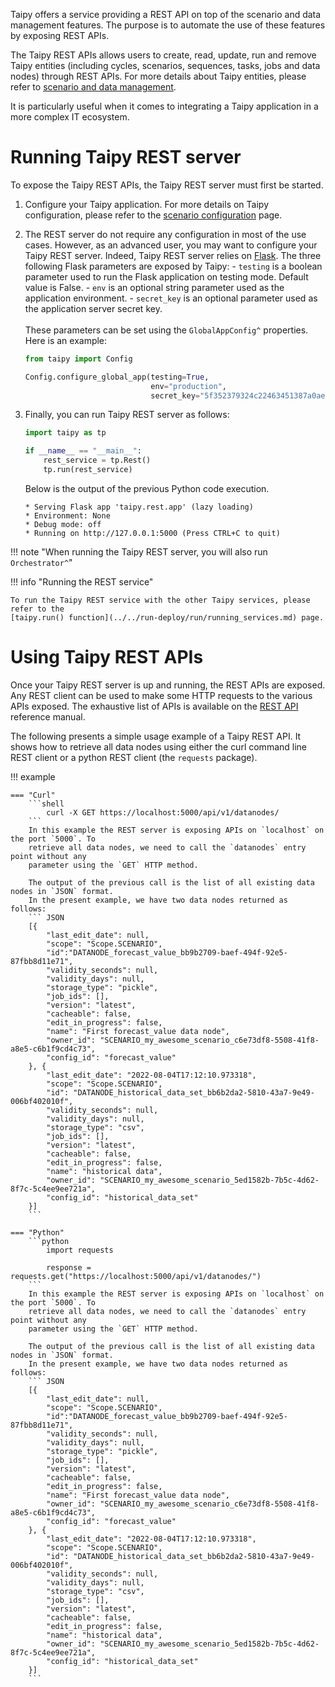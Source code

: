 Taipy offers a service providing a REST API on top of the scenario and data management
features. The purpose is to automate the use of these features by exposing REST APIs.

The Taipy REST APIs allows users to create, read, update, run and remove Taipy entities
(including cycles, scenarios, sequences, tasks, jobs and data nodes) through REST APIs.
For more details about Taipy entities, please refer to
[scenario and data management](../sdm/index.md).

It is particularly useful when it comes to integrating a Taipy application in a more complex IT
ecosystem.

# Running Taipy REST server

To expose the Taipy REST APIs, the Taipy REST server must first be started.

1. Configure your Taipy application. For more details on Taipy configuration, please
    refer to the [scenario configuration](../sdm/scenario/scenario-config.md) page.

2. The REST server do not require any configuration in most of the use cases. However, as an
    advanced user, you may want to configure your Taipy REST server. Indeed, Taipy REST server
    relies on [Flask](https://flask.palletsprojects.com/en/2.2.x/#). The three following Flask
    parameters are exposed by Taipy:
        - `testing` is a boolean parameter used to run the Flask application on testing mode.
            Default value is False.
        - `env` is an optional string parameter used as the application environment.
        - `secret_key` is an optional parameter used as the application server secret key.<br>
    <br>
    These parameters can be set using the `GlobalAppConfig^` properties. Here is an example:
    ``` python
    from taipy import Config

    Config.configure_global_app(testing=True,
                                env="production",
                                secret_key="5f352379324c22463451387a0aec5d2f")
    ```

3. Finally, you can run Taipy REST server as follows:
    ``` python
    import taipy as tp

    if __name__ == "__main__":
        rest_service = tp.Rest()
        tp.run(rest_service)
    ```
    Below is the output of the previous Python code execution.
    ```
    * Serving Flask app 'taipy.rest.app' (lazy loading)
    * Environment: None
    * Debug mode: off
    * Running on http://127.0.0.1:5000 (Press CTRL+C to quit)
    ```

!!! note "When running the Taipy REST server, you will also run `Orchestrator^`"

!!! info "Running the REST service"

    To run the Taipy REST service with the other Taipy services, please refer to the
    [taipy.run() function](../../run-deploy/run/running_services.md) page.

# Using Taipy REST APIs

Once your Taipy REST server is up and running, the REST APIs are exposed. Any REST client can be
used to make some HTTP requests to the various APIs exposed. The exhaustive list of APIs is
available on the [REST API](../../refmans/reference_rest/index.md) reference manual.

The following presents a simple usage example of a Taipy REST API. It shows how to retrieve all
data nodes using either the curl command line REST client or a python REST client (the
`requests` package).

!!! example

    === "Curl"
        ```shell
            curl -X GET https://localhost:5000/api/v1/datanodes/
        ```
        In this example the REST server is exposing APIs on `localhost` on the port `5000`. To
        retrieve all data nodes, we need to call the `datanodes` entry point without any
        parameter using the `GET` HTTP method.

        The output of the previous call is the list of all existing data nodes in `JSON` format.
        In the present example, we have two data nodes returned as follows:
        ``` JSON
        [{
            "last_edit_date": null,
            "scope": "Scope.SCENARIO",
            "id":"DATANODE_forecast_value_bb9b2709-baef-494f-92e5-87fbb8d11e71",
            "validity_seconds": null,
            "validity_days": null,
            "storage_type": "pickle",
            "job_ids": [],
            "version": "latest",
            "cacheable": false,
            "edit_in_progress": false,
            "name": "First forecast_value data node",
            "owner_id": "SCENARIO_my_awesome_scenario_c6e73df8-5508-41f8-a8e5-c6b1f9cd4c73",
            "config_id": "forecast_value"
        }, {
            "last_edit_date": "2022-08-04T17:12:10.973318",
            "scope": "Scope.SCENARIO",
            "id": "DATANODE_historical_data_set_bb6b2da2-5810-43a7-9e49-006bf402010f",
            "validity_seconds": null,
            "validity_days": null,
            "storage_type": "csv",
            "job_ids": [],
            "version": "latest",
            "cacheable": false,
            "edit_in_progress": false,
            "name": "historical data",
            "owner_id": "SCENARIO_my_awesome_scenario_5ed1582b-7b5c-4d62-8f7c-5c4ee9ee721a",
            "config_id": "historical_data_set"
        }]
        ```

    === "Python"
        ```python
            import requests

            response = requests.get("https://localhost:5000/api/v1/datanodes/")
        ```
        In this example the REST server is exposing APIs on `localhost` on the port `5000`. To
        retrieve all data nodes, we need to call the `datanodes` entry point without any
        parameter using the `GET` HTTP method.

        The output of the previous call is the list of all existing data nodes in `JSON` format.
        In the present example, we have two data nodes returned as follows:
        ``` JSON
        [{
            "last_edit_date": null,
            "scope": "Scope.SCENARIO",
            "id":"DATANODE_forecast_value_bb9b2709-baef-494f-92e5-87fbb8d11e71",
            "validity_seconds": null,
            "validity_days": null,
            "storage_type": "pickle",
            "job_ids": [],
            "version": "latest",
            "cacheable": false,
            "edit_in_progress": false,
            "name": "First forecast_value data node",
            "owner_id": "SCENARIO_my_awesome_scenario_c6e73df8-5508-41f8-a8e5-c6b1f9cd4c73",
            "config_id": "forecast_value"
        }, {
            "last_edit_date": "2022-08-04T17:12:10.973318",
            "scope": "Scope.SCENARIO",
            "id": "DATANODE_historical_data_set_bb6b2da2-5810-43a7-9e49-006bf402010f",
            "validity_seconds": null,
            "validity_days": null,
            "storage_type": "csv",
            "job_ids": [],
            "version": "latest",
            "cacheable": false,
            "edit_in_progress": false,
            "name": "historical data",
            "owner_id": "SCENARIO_my_awesome_scenario_5ed1582b-7b5c-4d62-8f7c-5c4ee9ee721a",
            "config_id": "historical_data_set"
        }]
        ```
